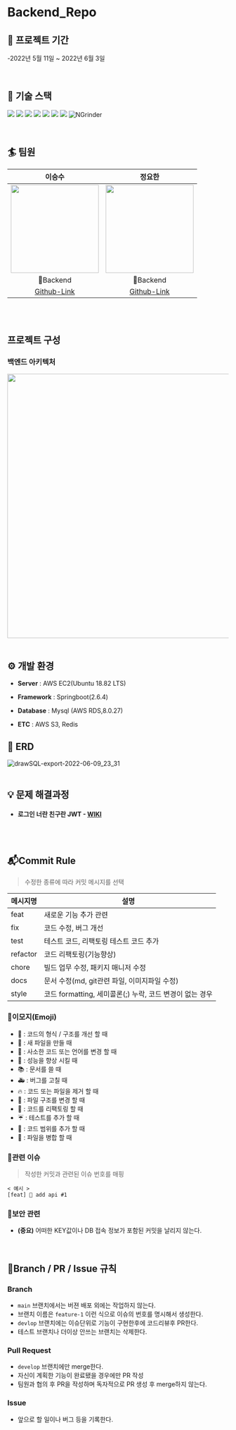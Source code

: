 # Backend_Repo

##  📅 프로젝트 기간

-2022년 5월 11일 ~ 2022년 6월 3일

<br>

## 🌱 기술 스택


<span><img src="https://img.shields.io/badge/AWS-232F3E?style=for-the-badge&logo=Amazon AWS&logoColor=white"></span>
<span><img src="https://img.shields.io/badge/Amazon%20S3-569A31?style=for-the-badge&logo=Amazon%20S3&logoColor=white"></span>
<img src="https://img.shields.io/badge/MYSQL-4479A1?style=for-the-badge&logo=MYSQL&logoColor=white">  <img src="https://img.shields.io/badge/SpringBoot-6DB33F?style=for-the-badge&logo=SpringBoot&logoColor=white"> <img src="https://img.shields.io/badge/JAVA-007396?style=for-the-badge&logo=java&logoColor=white">  <img src="https://img.shields.io/badge/Nginx-6DB33F?style=for-the-badge&logo=Nginx&logoColor=white"> <img src="https://img.shields.io/badge/Redis-DC382D?style=for-the-badge&logo=Redis&logoColor=white"> <img alt="NGrinder" src ="https://img.shields.io/badge/ngrinder-ffa500.svg?&style=for-the-badge&logo=NGrinder&logoColor=white"/>
  
    
<br>    


## 🏄‍ 팀원
 <div align="center">
  
|이승수|정요한|
|:--------:|:--------:|
|<img src="https://avatars.githubusercontent.com/u/84774696?v=4" width=200>|<img src="https://avatars.githubusercontent.com/u/94155128?v=4" width=200>|
|🔨Backend|🔨Backend|
|<a href="https://github.com/leeseungsoo0701">Github-Link</a>|<a href="https://github.com/John3210of">Github-Link</a>|
</div>

<br>
<br>



## 프로젝트 구성
### 백엔드 아키텍처
 <div align="center">
 <img src="https://user-images.githubusercontent.com/59475849/160796220-c55b19f4-7f08-4095-8686-1a5ea2725eb8.png" width="900" height="600">
</div>

<br>

## ⚙️ 개발 환경
- **Server** : AWS EC2(Ubuntu 18.82 LTS)  

- **Framework** : Springboot(2.6.4)

- **Database** : Mysql (AWS RDS,8.0.27)  

- **ETC** : AWS S3, Redis

## 
## 📝 ERD
![drawSQL-export-2022-06-09_23_31](https://user-images.githubusercontent.com/84774696/172872428-6d70e3d8-3999-4287-ae31-597636d25bf7.png)
<br>
<br>
  

##
## 💡 문제 해결과정
-  #### 로그인 너란 친구란 JWT - <a href="https://github.com/HangHae99ProjectTeam10/SharePod-Server/wiki/WIKI,-%EB%A1%9C%EA%B7%B8%EC%9D%B8-%EB%84%88%EB%9E%80-%EC%B9%9C%EA%B5%AC%EB%9E%80-JWT" >WIKI</a>
<br>
<br>


## 📬Commit Rule
> 수정한 종류에 따라 커밋 메시지를 선택

|메시지명|설명|
|---|---|
|feat|새로운 기능 추가 관련|
|fix|코드 수정, 버그 개선|
|test|테스트 코드, 리팩토링 테스트 코드 추가|
|refactor|코드 리팩토링(기능향상)|
|chore|빌드 업무 수정, 패키지 매니저 수정|
|docs|문서 수정(md, git관련 파일, 이미지파일 수정)|
|style|코드 formatting, 세미콜론(;) 누락, 코드 변경이 없는 경우|


### 🎨이모지(Emoji)

- 🎨 : 코드의 형식 / 구조를 개선 할 때  
- 📰 : 새 파일을 만들 때  
- 📝 : 사소한 코드 또는 언어를 변경 할 때  
- 🐎 : 성능을 향상 시킬 때  
- 📚 : 문서를 쓸 때  
- 🚑 : 버그를 고칠 때
- 🔥 : 코드 또는 파일을 제거 할 때
- 🚜 : 파일 구조를 변경 할 때
- 🔨 : 코드를 리팩토링 할 때  
- ☔️ : 테스트를 추가 할 때  
- 🔬 : 코드 범위를 추가 할 때   
- 🤝 : 파일을 병합 할 때  

### 📢관련 이슈  
> 작성한 커밋과 관련된 이슈 번호를 매핑  
```
< 예시 >
[feat] 📰 add api #1
```

### 🔐보안 관련

- **(중요)** 어떠한 KEY값이나 DB 접속 정보가 포함된 커밋을 날리지 않는다.

<br>

## 🌳Branch / PR / Issue 규칙

### Branch

- `main` 브랜치에서는 버젼 배포 외에는 작업하지 않는다.
- 브랜치 이름은 `feature-1` 이런 식으로 이슈의 번호를 명시해서 생성한다.
- `devlop` 브랜치에는 이슈단위로 기능이 구현한후에 코드리뷰후 PR한다.
- 테스트 브랜치나 더이상 안쓰는 브랜치는 삭제한다.

### Pull Request

- `develop` 브랜치에만 merge한다.
- 자신이 계획한 기능이 완료됐을 경우에만 PR 작성
- 팀원과 협의 후 PR을 작성하며 독자적으로 PR 생성 후 merge하지 않는다. 

### Issue

- 앞으로 할 일이나 버그 등을 기록한다.

<br>
